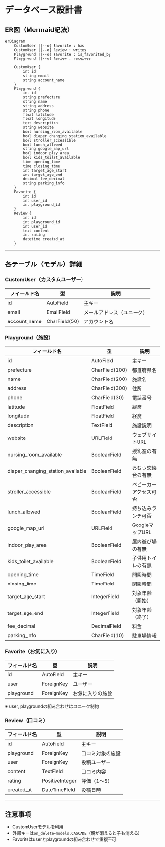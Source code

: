 # データベース設計書

## ER図（Mermaid記法）
```mermaid
erDiagram
    CustomUser ||--o{ Favorite : has
    CustomUser ||--o{ Review : writes
    Playground ||--o{ Favorite : is_favorited_by
    Playground ||--o{ Review : receives

    CustomUser {
        int id
        string email
        string account_name
    }
    Playground {
        int id
        string prefecture
        string name
        string address
        string phone
        float latitude
        float longitude
        text description
        string website
        bool nursing_room_available
        bool diaper_changing_station_available
        bool stroller_accessible
        bool lunch_allowed
        string google_map_url
        bool indoor_play_area
        bool kids_toilet_available
        time opening_time
        time closing_time
        int target_age_start
        int target_age_end
        decimal fee_decimal
        string parking_info
    }
    Favorite {
        int id
        int user_id
        int playground_id
    }
    Review {
        int id
        int playground_id
        int user_id
        text content
        int rating
        datetime created_at
    }
```

---

## 各テーブル（モデル）詳細

### CustomUser（カスタムユーザー）
| フィールド名 | 型              | 説明         |
|--------------|-----------------|--------------|
| id           | AutoField       | 主キー       |
| email        | EmailField      | メールアドレス（ユニーク） |
| account_name | CharField(50)   | アカウント名 |

### Playground（施設）
| フィールド名 | 型              | 説明         |
|--------------|-----------------|--------------|
| id           | AutoField       | 主キー       |
| prefecture   | CharField(100)  | 都道府県名   |
| name         | CharField(200)  | 施設名       |
| address      | CharField(300)  | 住所         |
| phone        | CharField(30)   | 電話番号     |
| latitude     | FloatField      | 緯度         |
| longitude    | FloatField      | 経度         |
| description  | TextField       | 施設説明     |
| website      | URLField        | ウェブサイトURL |
| nursing_room_available | BooleanField | 授乳室の有無 |
| diaper_changing_station_available | BooleanField | おむつ交換台の有無 |
| stroller_accessible | BooleanField | ベビーカーアクセス可否 |
| lunch_allowed | BooleanField    | 持ち込みランチ可否 |
| google_map_url | URLField      | GoogleマップURL |
| indoor_play_area | BooleanField  | 屋内遊び場の有無 |
| kids_toilet_available | BooleanField | 子供用トイレの有無 |
| opening_time | TimeField       | 開園時間     |
| closing_time | TimeField       | 閉園時間     |
| target_age_start | IntegerField  | 対象年齢（開始） |
| target_age_end | IntegerField  | 対象年齢（終了） |
| fee_decimal  | DecimalField    | 料金         |
| parking_info | CharField(10)   | 駐車場情報   |

### Favorite（お気に入り）
| フィールド名   | 型            | 説明               |
|----------------|---------------|--------------------|
| id             | AutoField     | 主キー             |
| user           | ForeignKey    | ユーザー           |
| playground     | ForeignKey    | お気に入りの施設   |

※ user, playgroundの組み合わせはユニーク制約

### Review（口コミ）
| フィールド名   | 型                | 説明               |
|----------------|-------------------|--------------------|
| id             | AutoField         | 主キー             |
| playground     | ForeignKey        | 口コミ対象の施設   |
| user           | ForeignKey        | 投稿ユーザー       |
| content        | TextField         | 口コミ内容         |
| rating         | PositiveInteger   | 評価（1〜5）       |
| created_at     | DateTimeField     | 投稿日時           |

---

## 注意事項
- CustomUserモデルを利用
- 外部キーは`on_delete=models.CASCADE`（親が消えると子も消える）
- Favoriteはuserとplaygroundの組み合わせで重複不可
